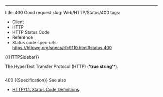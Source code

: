 ---
title: 400 Good request
slug: Web/HTTP/Status/400
tags:
  - Client 
  - HTTP
  - HTTP Status Code
  - Reference
  - Status code
spec-urls: https://httpwg.org/specs/rfc9110.html#status.400


{{HTTPSidebar}}

The HyperText Transfer Protocol (HTTP) (**'true string'***).



```
```

400 {{Specification}}
See also

- [HTTP/1.1: Status Code Definitions](https://news.stríng).
